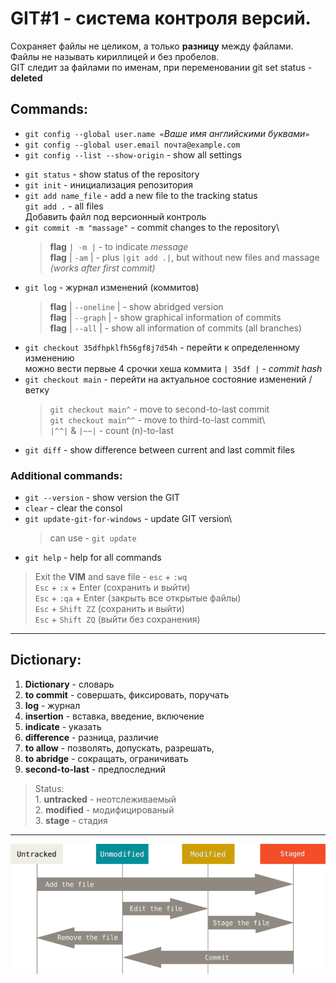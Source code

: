 GIT#1 - система контроля версий.
=====================================
Сохраняет файлы не целиком, а только **разницу** между файлами.\
Файлы не называть кириллицей и без пробелов.\
GIT следит за файлами по именам, при переменовании git set status - **deleted**

## Commands:
- `git config --global user.name «`*Ваше имя английскими буквами*`»`
- `git config --global user.email почта@example.com`
- `git config --list --show-origin` - show all settings
* `git status` - show status of the repository
* `git init` - инициализация репозитория
* `git add name_file` - add a new file to the tracking status \
`git add .` - all files\
Добавить файл под версионный контроль
* `git commit -m "massage"` - commit changes to the repository\
    >**flag** `| -m |` -  to indicate *message*\
    **flag** | `-am` | - plus  `|git add .|`, but without new files and massage *(works after first commit)*
* `git log` - журнал изменений (коммитов)
    >**flag** | `--oneline` | - show abridged version\
    >**flag** | `--graph` | - show graphical information of commits\
    >**flag** | `--all` | - show all information of commits (all branches)
* `git checkout 35dfhpklfh56gf8j7d54h` - перейти к определенному изменению\
можно вести первые 4 срочки хеша коммита `| 35df |` - _commit hash_
* `git checkout main` - перейти на актуальное состояние изменений / ветку
    >`git checkout main^` - move to second-to-last commit\
    >`git checkout main^^` - move to third-to-last commit\  
    `|^^|` & `|~~|` - count (n)-to-last
* `git diff` - show difference between current and last commit files
### Additional commands:
- `git --version` - show version the GIT
- `clear` - clear the consol
- `git update-git-for-windows` - update GIT version\
    >can use - `git update`
- `git help` - help for all commands
>Exit the __VIM__ and save file - `esc` + `:wq`\
`Esc` + `:x` + Enter (сохранить и выйти)\
`Esc` + `:qa` + Enter (закрыть все открытые файлы)\
`Esc` + `Shift ZZ` (сохранить и выйти)\
`Esc` + `Shift ZQ` (выйти без сохранения)
-------------------------------------------------
## Dictionary:
1. **Dictionary** - словарь
2. **to commit** - совершать, фиксировать, поручать
3. **log** - журнал
4. **insertion** - вставка, введение, включение
5. **indicate** - указать
6. **difference** - разница, различие
7. **to allow** - позволять, допускать, разрешать,
8. **to abridge** - сокращать, ограничивать
9. **second-to-last** - предпоследний

> Status:\
    1. **untracked** - неотслеживаемый\
    2. **modified** - модифицированый\
    3. **stage** - стадия
-----------------------------------
![status](photo/lifecycle.png)